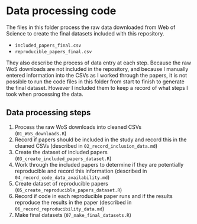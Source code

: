 # Data processing code

The files in this folder process the raw data downloaded from Web of Science to create the final datasets included with this repository.

* `included_papers_final.csv`
* `reproducible_papers_final.csv`

They also describe the process of data entry at each step.
Because the raw WoS downloads are not included in the repository, and because I manually entered information into the CSVs as I worked through the papers, it is not possible to run the code files in this folder from start to finish to generate the final dataset.
However I included them to keep a record of what steps I took when processing the data.

## Data processing steps

1. Process the raw WoS downloads into cleaned CSVs (`01_WoS_downloads.R`)
2. Record if papers should be included in the study and record this in the cleaned CSVs (described in `02_record_inclusion_data.md`)
3. Create the dataset of included papers (`03_create_included_papers_dataset.R`)
4. Work through the included papers to determine if they are potentially reproducible and record this information (described in `04_record_code_data_availability.md`)
5. Create dataset of reproducible papers (`05_create_reproducible_papers_dataset.R`)
6. Record if code in each reproducible paper runs and if the results reproduce the results in the paper (described in `06_record_reproducibility_data.md`)
7. Make final datasets (`07_make_final_datasets.R`)
